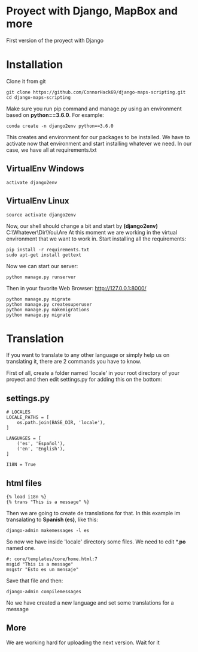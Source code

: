 
# Proyect with Django, MapBox and more

First version of the proyect with Django


# Installation

Clone it from git

    git clone https://github.com/ConnorHack69/django-maps-scripting.git
    cd django-maps-scripting

Make sure you run pip command and manage.py using an environment based on **python==3.6.0**. For example:

    conda create -n django2env python==3.6.0
    
This creates and environment for our packages to be installed. We have to activate now that environment and start installing whatever we need. In our case, we have all at requirements.txt

## VirtualEnv Windows

    activate django2env
    
## VirtualEnv Linux

    source activate django2env
    
Now, our shell should change a bit and start by **(**django2env**)** C:\Whatever\Dir\You\Are
At this moment we are working in the virtual environment that we want to work in. Start installing all the requirements:

    pip install -r requirements.txt
    sudo apt-get install gettext

Now we can start our server:

    python manage.py runserver
    
Then in your favorite Web Browser: http://127.0.0.1:8000/

    python manage.py migrate
    python manage.py createsuperuser
    python manage.py makemigrations
    python manage.py migrate
    
# Translation

If you want to translate to any other language or simply help us on translating it, there are 2 commands you have to know.

First of all, create a folder named 'locale' in your root directory of your proyect and then edit settings.py for adding this on the bottom:

## settings.py

    # LOCALES
    LOCALE_PATHS = [
        os.path.join(BASE_DIR, 'locale'),
    ]

    LANGUAGES = [
        ('es', 'Español'),
        ('en', 'English'),
    ]
    
    I18N = True
    
## html files

    {% load i18n %}
    {% trans "This is a message" %}
    
Then we are going to create de translations for that. In this example im transalating to **Spanish (es)**, like this:

    django-admin makemessages -l es
    
So now we have inside 'locale' directory some files. We need to edit \*.**po** named one.

    #: core/templates/core/home.html:7
    msgid "This is a message"
    msgstr "Esto es un mensaje"
    
Save that file and then:

    django-admin compilemessages
    
No we have created a new language and set some translations for a message

## More

We are working hard for uploading the next version. Wait for it
